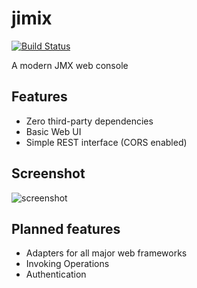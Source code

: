 # jimix

[![Build Status](https://travis-ci.org/manuel-woelker/jimix.svg)](https://travis-ci.org/manuel-woelker/jimix)

A modern JMX web console

## Features

 * Zero third-party dependencies
 * Basic Web UI
 * Simple REST interface (CORS enabled)
 
## Screenshot

![screenshot](https://raw.github.com/manuel-woelker/jimix/screenshots/screenshot.png)

## Planned features
 
 * Adapters for all major web frameworks
 * Invoking Operations
 * Authentication